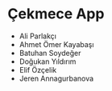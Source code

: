 # Çekmece App

- Ali Parlakçı
- Ahmet Ömer Kayabaşı
- Batuhan Soydeğer
- Doğukan Yıldırım
- Elif Özçelik
- Jeren Annagurbanova
